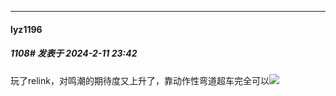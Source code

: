 
*****

####  lyz1196  
##### 1108#       发表于 2024-2-11 23:42

玩了relink，对鸣潮的期待度又上升了，靠动作性弯道超车完全可以<img src="https://static.saraba1st.com/image/smiley/face2017/043.png" referrerpolicy="no-referrer">


